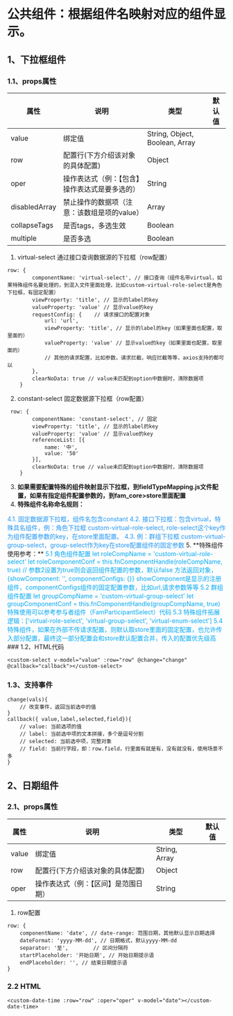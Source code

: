 # 公共组件：根据组件名映射对应的组件显示。

## 1、下拉框组件
### 1.1、props属性

| 属性          | 说明                                           | 类型                           | 默认值 |
| ------------- | ---------------------------------------------- | ------------------------------ | ------ |
| value         | 绑定值                                         | String, Object, Boolean, Array |        |
| row           | 配置行(下方介绍该对象的具体配置)               | Object                         |        |
| oper          | 操作表达式（例：【包含】操作表达式是要多选的） | String                         |        |
| disabledArray | 禁止操作的数据项（注意：该数组是项的value）                               | Array                          |        |
| collapseTags  | 是否tags，多选生效                             | Boolean                        |        |
| multiple              |   是否多选                                             |             Boolean                   |        |


1. virtual-select 通过接口查询数据源的下拉框（row配置）

```javascript=
row: {
        componentName: 'virtual-select', // 接口查询（组件名带virtual，如果特殊组件名要处理的，到混入文件里面处理，比如custom-virtual-role-select是角色下拉框，有固定配置）
        viewProperty: 'title', // 显示的label的key
        valueProperty: 'value' // 显示value的key
        requestConfig: {    // 请求接口的配置对象
            url: 'url',
            viewProperty: 'title', // 显示的label的key（如果里面也配置，取里面的）
            valueProperty: 'value' // 显示value的key（如果里面也配置，取里面的）
            // 其他的请求配置，比如参数，请求拦截，响应拦截等等，axios支持的都可以
        },
        clearNoData: true // value未匹配到option中数据时，清除数据项
    }
```
2. constant-select 固定数据源下拉框（row配置）
```javascript=
 row: {
        componentName: 'constant-select', // 固定
        viewProperty: 'title', // 显示的label的key
        valueProperty: 'value' // 显示value的key
        referenceList: [{
            name: '中',
            value: '50'
        }],
        clearNoData: true // value未匹配到option中数据时，清除数据项
    }
```
3. **如果需要配置特殊的组件映射显示下拉框，到fieldTypeMapping.js文件配置，如果有指定组件配置参数的，到fam_core>store里面配置**
4. **特殊组件名称命名规则：**
<font class="text-color-6" color="#2196f3"> 
        4.1. 固定数据源下拉框，组件名包含constant
        4.2. 接口下拉框：包含virtual，特殊具名组件，例：角色下拉框 custom-virtual-role-select, role-select这个key作为组件配置参数的key，在store里面配置。
        4.3. 例：群组下拉框 custom-virtual-group-select，group-select作为key在store配置组件的固定参数
</font>
5. **特殊组件使用参考：**
    <font class="text-color-7" color="#03a9f4">
        5.1 角色组件配置
                let roleCompName = 'custom-virtual-role-select'
                let roleComponentConf = this.fnComponentHandle(roleCompName, true) // 参数2设置为true则会返回组件配置的参数，默认false
                方法返回对象，{showComponent: '', componentConfigs: {}} showComponent是显示的注册组件，componentConfigs组件的固定配置参数，比如url,请求参数等等
        5.2 群组组件配置
            let groupCompName = 'custom-virtual-group-select'
            let groupComponentConf = this.fnComponentHandle(groupCompName, true)
            特殊使用可以参考参与者组件（FamParticipantSelect）代码
        5.3 特殊组件拓展逻辑：['virtual-role-select', 'virtual-group-select', 'virtual-enum-select']
        5.4 特殊组件，如果在外部不传请求配置，则默认取store里面的固定配置，也允许传入部分配置，最终这一部分配置会和store默认配置合并，传入的配置优先级高
    </font>
### 1.2、HTML代码

```htmlmixed=
<custom-select v-model="value" :row="row" @change="change" @callback="callback"></custom-select>
```
### 1.3、支持事件

```javascript=
change(vals){
    // 改变事件，返回当前选中的值
}
callback({ value,label,selected,field}){
    // value: 当前选项的值
    // label: 当前选中项的文本拼接，多个是逗号分割
    // selected: 当前选中项，完整对象
    // field: 当前行字段，即：row.field，行里面有就是有，没有就没有，使用场景不多
}
```

## 2、日期组件
### 2.1、props属性
| 属性  | 说明                                 | 类型          | 默认值 |
| ----- | ------------------------------------ | ------------- | ------ |
| value | 绑定值                               | String, Array |        |
| row   | 配置行(下方介绍该对象的具体配置)     | Object        |        |
| oper  | 操作表达式（例：【区间】是范围日期） | String        |        |

1. row配置
```javascript=
row: {
    componentName: 'date', // date-range: 范围日期，其他默认显示日期选择
    dateFormat: 'yyyy-MM-dd', // 日期格式，默认yyyy-MM-dd
    separator: '至',        // 区间分隔符
    startPlaceholder: '开始日期', // 开始日期提示语
    endPlaceholder: '', // 结束日期提示语
}
```

### 2.2 HTML
```htmlmixed=
<custom-date-time :row="row" :oper="oper" v-model="date"></custom-date-time>
```

